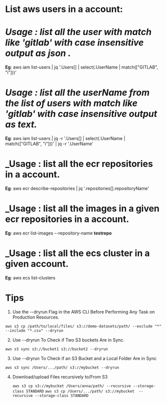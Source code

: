 # List aws users in a account:

 # _Usage : list all the user with match like 'gitlab' with case insensitive output as json ._

__Eg__: aws iam list-users | jq  '.Users[] | select(.UserName | match(["GITLAB", "i"]))'

# _Usage : list all the userName from the list of users with match like 'gitlab' with case insensitive output as text._

__Eg__: aws iam list-users | jq -r '.Users[] | select(.UserName | match(["GITLAB", "i"]))' | jq -r '.UserName'

 # _Usage : list all the ecr repositories in a account.
__Eg__: aws ecr describe-repositories | jq   '.repositories[].repositoryName'

# _Usage : list all the images in a given ecr repositories in a account.
__Eg__: aws ecr list-images --repository-name __testrepo__

 # _Usage : list all the ecs cluster in a given  account.
__Eg__: aws ecs list-clusters

# Tips
1. Use the --dryrun Flag in the AWS CLI Before Performing Any Task on Production Resources.

 ``` aws s3 cp /path/to/local/files/ s3://demo-datasets/path/ --exclude "*" --include "*.csv" --dryrun ```
 
2. Use --dryrun To Check if Two S3 buckets Are in Sync.

 ``` aws s3 sync s3://bucket1 s3://bucket2 --dryrun ```

3. Use --dryrun To Check if an S3 Bucket and a Local Folder Are in Sync

  ``` aws s3 sync /Users/.../path/ s3://mybucket --dryrun ```
  
4. Download/upload Files recursively to/From S3


   ``` aws s3 cp s3://mybucket /Users/anna/path/ --recursive --storage-class STANDARD ```
   ``` aws s3 cp /Users/.../path/ s3://mybucket  --recursive --storage-class STANDARD ```
  

